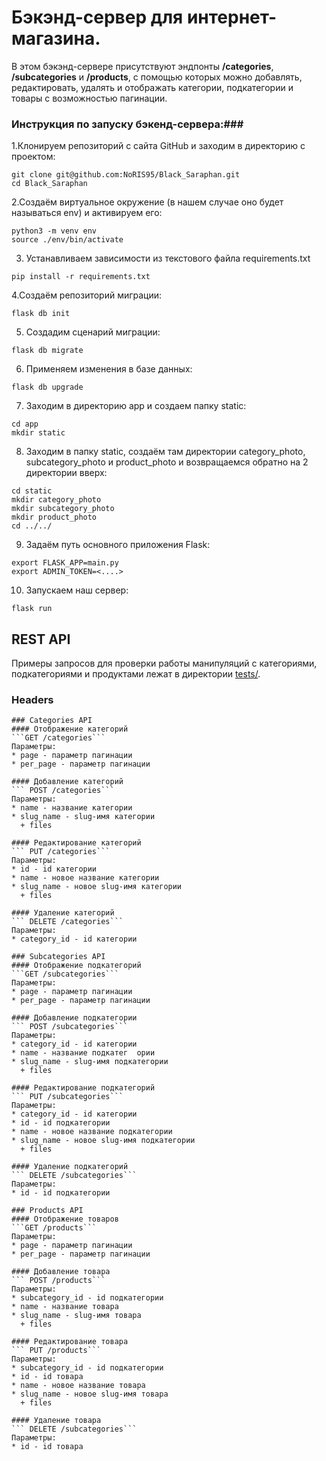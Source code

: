 # Бэкэнд-сервер для интернет-магазина.
В этом бэкэнд-сервере присутствуют эндпонты __/categories__, __/subcategories__ и __/products__, с помощью которых  можно добавлять, редактировать, удалять и отображать категории, подкатегории и товары с возможностью пагинации.
### Инструкция по запуску бэкенд-сервера:###
  1.Клонируем репозиторий с сайта GitHub и заходим в директорию с проектом:
  ```
  git clone git@github.com:NoRIS95/Black_Saraphan.git
  cd Black_Saraphan
  ```
  2.Создаём виртуальное окружение (в нашем случае оно будет называться env) и активируем его:
  ```
  python3 -m venv env
  source ./env/bin/activate
  ```
  3. Устанавливаем зависимости из текстового файла requirements.txt
  ```
  pip install -r requirements.txt
  ```
  4.Создаём репозиторий миграции:
  ```
  flask db init
  ```
  5. Создадим сценарий миграции:
  ```
  flask db migrate
  ```
  6. Применяем изменения в базе данных:
  ```
  flask db upgrade
  ```
  7. Заходим в директорию app и создаем папку static:
  ```
  cd app
  mkdir static
  ```
  8. Заходим в папку static, создаём там директории category_photo, subcategory_photo и product_photo и возвращаемся обратно на 2 директории вверх:
  ```
  cd static
  mkdir category_photo
  mkdir subcategory_photo
  mkdir product_photo
  cd ../../
  ```
  9. Задаём путь основного приложения Flask:
  ```
  export FLASK_APP=main.py
  export ADMIN_TOKEN=<....>
  ```
  10. Запускаем наш сервер:
  ```
  flask run
  ```
## REST API
  Примеры запросов для проверки работы манипуляций с категориями, подкатегориями и продуктами лежат в директории [tests/](tests/).
### Headers
```{"Admin_token": <ADMIN_TOKEN>}
### Categories API
#### Отображение категорий
```GET /categories```
Параметры:
* page - параметр пагинации
* per_page - параметр пагинации

#### Добавление категорий
``` POST /categories```
Параметры:
* name - название категории
* slug_name - slug-имя категории
  + files

#### Редактирование категорий
``` PUT /categories```
Параметры:
* id - id категории
* name - новое название категории
* slug_name - новое slug-имя категории
  + files

#### Удаление категорий
``` DELETE /categories```
Параметры:
* category_id - id категории

### Subcategories API
#### Отображение подкатегорий
```GET /subcategories```
Параметры:
* page - параметр пагинации
* per_page - параметр пагинации

#### Добавление подкатегории
``` POST /subcategories```
Параметры:
* category_id - id категории
* name - название подкатег  ории
* slug_name - slug-имя подкатегории
  + files

#### Редактирование подкатегорий
``` PUT /subcategories```
Параметры:
* category_id - id категории
* id - id подкатегории
* name - новое название подкатегории
* slug_name - новое slug-имя подкатегории
  + files

#### Удаление подкатегорий
``` DELETE /subcategories```
Параметры:
* id - id подкатегории

### Products API
#### Отображение товаров
```GET /products```
Параметры:
* page - параметр пагинации
* per_page - параметр пагинации

#### Добавление товара
``` POST /products```
Параметры:
* subcategory_id - id подкатегории
* name - название товара
* slug_name - slug-имя товара
  + files

#### Редактирование товара
``` PUT /products```
Параметры:
* subcategory_id - id подкатегории
* id - id товара
* name - новое название товара
* slug_name - новое slug-имя товара
  + files

#### Удаление товара
``` DELETE /subcategories```
Параметры:
* id - id товара

